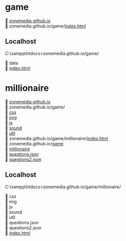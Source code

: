 # game
📁 <a href="https://github.com/zonemedia/zonemedia.github.io">zonemedia.github.io</a>
<br />
📁 zonemedia.github.io/game/<a href="https://zonemedia.github.io/game">index.html</a>
## Localhost
<p>C:\xampp\htdocs>zonemedia.github.io/game/</p>
📁 data
<br />
📄 <a href="https://zonemedia.github.io/game">index.html</a>
<h1>millionaire</h1>
📁 <a href="https://github.com/zonemedia/zonemedia.github.io">zonemedia.github.io</a>
<br />
📁 zonemedia.github.io/game/
<br />
📁 <a href="https://github.com/zonemedia/Game/tree/main/css">css</a>
<br />
📁 <a href="https://github.com/zonemedia/Game/tree/main/img">img</a>
<br />
📁 <a href="https://github.com/zonemedia/Game/tree/main/js">js</a>
<br />
📁 <a href="https://github.com/zonemedia/Game/tree/main/sound">sound</a>
<br />
📁 <a href="https://github.com/zonemedia/Game/tree/main/util">util</a>
<br />
📁 zonemedia.github.io/game/millionaire/<a href="https://zonemedia.github.io/game/millionaire">index.html</a>
<br />
📁 zonemedia.github.io/<a href="https://github.com/zonemedia/zonemedia.github.io/tree/master/game">game</a>
<br />
📁 <a href="https://github.com/zonemedia/zonemedia.github.io/tree/master/game/millionaire">millionaire</a>
<br />
📄 <a href="https://github.com/zonemedia/zonemedia.github.io/blob/master/game/questions.json">questions.json</a>
<br />
📄 <a href="https://github.com/zonemedia/zonemedia.github.io/blob/master/game/questions2.json">questions2.json</a>
<h2>Localhost</h2>
<p>C:\xampp\htdocs>zonemedia.github.io/game/millionaire/</p>
📁 css
<br />
📁 img
<br />
📁 js
<br />
📁 sound
<br />
📁 util
<br />
📄 questions.json
<br />
📄 questions2.json
<br />
📄 <a href="https://zonemedia.github.io/game/millionaire">index.html</a>
